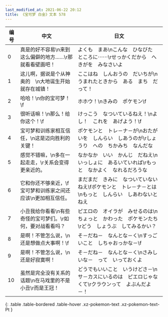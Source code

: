 ```yaml
---
last_modified_at: 2021-06-22 20:12
title: 《宝可梦 白金》文本 578
---
```

| 编号 | 中文 | 日文 |
| ---- | ---- | ---- |
| 0 | 真是的好不容易\n来到这么偏僻的地方……\r那就看看壁画吧！ | よくも　まあ\nこんな　ひなびた　ところに⋯⋯\rせっかくだから　へきがを　みなさいよ |
| 1 | 这儿啊，据说是个从神奥的　\n大地诞生开始就存在城镇！ | ここはね　しんおうの　だいちが\nうまれたときから　ある　まち　だって！ |
| 2 | 哈哈！\n你的宝可梦！\f | ホホウ！\nきみの　ポケモン\f |
| 3 | 很听话嘛！\n那么！给你这个！\f | けっこう　なついているねえ！\nよし！　これを　あげよう！\f |
| 4 | 宝可梦和训练家相互信任，\n这是迈向胜利的关键！ | ポケモンと　トレ－ナ－が\nおたがいを　しんらい　しあうのが\rしょうり　への　ちかみち　なんだな |
| 5 | 感觉不错嘛，\n多在一起走走，\r关系会变得更亲近的。 | なかなか　いい　かんじ　だねえ\nいっしょに　あるいていれば\rもっと　なかよく　なれるだろうな |
| 6 | 它和你还不够亲近，\f宝可梦和训练家之间还应该\n更加相互信任。 | まだまだ　きみに　なついていないねえ\fポケモンと　トレ－ナ－とは\nもっと　しんらい　しあわないとねえ |
| 7 | 小丑我给你看看\n有些奇怪的宝可梦们。\r如何，要对战看看吗？ | ピエロの　オイラが　みせるのは\nちょっと　かわった　ポケモンたち\rどう　しょうぶ　してみるかい？ |
| 8 | 是啊！不管怎么说，\n还是想做点大事啊！\f | そ－だね－　なんとな－く\nすっごいこと　しちゃおっかな－\f |
| 9 | 是啊！不管怎么说，\n还是好寂寞啊！ | そ－だね－　なんとな－く\nさみしいな－　って　いっておくよ |
| 10 | 虽然是完全没有关系的话题\n在马戏里的不是小丑\r而是王冠！ | どうでもいいこと　いうけどさ－\nサ－カスにいるのは　ピエロじゃなくて\rクラウンって　よぶんだよ－！ |
{: .table .table-bordered .table-hover .xz-pokemon-text .xz-pokemon-text-Pt }